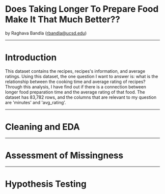 # Does Taking Longer To Prepare Food Make It That Much Better??
by Raghava Bandla (rbandla@ucsd.edu)

---

# Introduction

This dataset contains the recipes, recipes's information, and average ratings. Using this dataset, the one question I want to answer is: what is the relationship between the cooking time and average rating of recipes? Through this analysis, I have find out if there is a connection between longer food preparation time and the average rating of that food. The dataset has 83,782 rows, and the columns that are relevant to my question are 'minutes' and 'avg_rating'. 

---

# Cleaning and EDA

---

# Assessment of Missingness

---

# Hypothesis Testing
